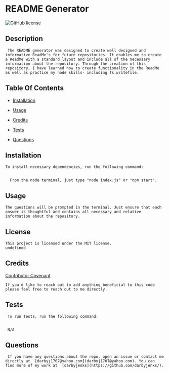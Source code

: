 # README Generator 
    
 ![GitHub license](https://img.shields.io/badge/license-MIT-blue.svg)

    
 ## Description

     The README generator was designed to create well designed and informative ReadMe's for future repositories. It enables me to create a ReadMe with a standard layout and include all of the necessary information about the repository. Through the creation of this repository, I have learned how to create functionality in the ReadMe as well as practice my node skills- including fs.writefile.

    
 ## Table Of Contents

    
 - [Installation](#installation)

    
 - [Usage](#usage)
  
    
 - [Credits](#credits)

    
 - [Tests](#tests)

    
 - [Questions](#questions)

    
 ## Installation

    To install necessary dependencies, run the following command:


      From the node terminal, just type "node index.js" or "npm start".

    
    
 ## Usage

    The questions will be prompted in the terminal. Just ensure that each answer is thoughtful and contains all necessary and relative information about the repository.

    
 ## License
    
    This project is licensed under the MIT license.
    undefined

    
 ## Credits
    
    
 [Contributor Covenant](https://www.contributor-covenant.org/)
    
    If you'd like to reach out to add anything beneficial to this code please feel free to reach out to me directly.

     
 ## Tests

     To run tests, run the following command:


     N/A
     

     
 ## Questions

     If you have any questions about the repo, open an issue or contact me directly at  [darbyj1707@yahoo.com](darbyj1707@yahoo.com). You can find more of my work at  [darbyjenks](https://github.com/darbyjenks/).
  